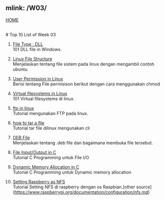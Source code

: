 mlink: /W03/
---
[HOME](../)

<br>
# Top 10 List of Week 03

1. [File Type : DLL](https://opendllfile.com/)<br>
101 DLL file in Windows.

2. [Linux File Structure](https://www.howtogeek.com/117435/)<br>
Menjelaskan tentang file sistem pada linux dengan mengambil contoh ubuntu.

3. [User Permission in Linux](https://www.guru99.com/file-permissions.html)<br>
Berisi tentang File permisison berikut dengan cara menggunakan chmod

4. [Virtual filesystems in Linux](https://opensource.com/article/19/3/virtual-filesystems-linux)<br>
101 Virtual filesystems di linux.

5. [ftp in linux](https://linuxize.com/post/how-to-use-linux-ftp-command-to-transfer-files/)<br>
Tutorial mengunakan FTP pada linux.

6. [how to tar a file](https://www.cyberciti.biz/faq/how-to-tar-a-file-in-linux-using-command-line/)<br>
Tutorial tar file dilinux mengunakan cli

7. [DEB File](https://www.lifewire.com/deb-file-2620596)<br>
Menjelaskan tentang .deb file dan bagaimana membuka file tersebut.

8. [File Input/Output in C](https://www.studytonight.com/c/file-input-output.php)<br>
Tutorial C Programming untuk File I/O

9. [Dynamic Memory Allocation in C](https://www.studytonight.com/c/dynamic-memory-allocation-in-c.php)<br>
Tutorial C Programming untuk Dynamic memory allocation

10. [Setting Raspberry as NFS](https://sysadmins.co.za/setup-a-nfs-server-and-client-on-the-raspberry-pi/)<br>
Tutorial Setting NFS di raspberry dengan os Raspbian.[other source] (https://www.raspberrypi.org/documentation/configuration/nfs.md)



